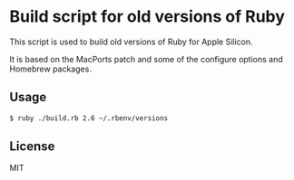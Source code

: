 # Build script for old versions of Ruby

This script is used to build old versions of Ruby for Apple Silicon.

It is based on the MacPorts patch and some of the configure options and Homebrew packages.

## Usage

```sh
$ ruby ./build.rb 2.6 ~/.rbenv/versions
```

## License

MIT
